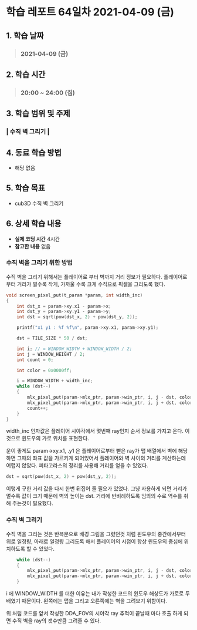 # 학습 레포트 64일차 2021-04-09 (금)

## 1. 학습 날짜
> ### 2021-04-09 (금)

## 2. 학습 시간
> ### 20:00 ~ 24:00 (집)

## 3. 학습 범위 및 주제
### | 수직 벽 그리기 |

## 4. 동료 학습 방법
- 해당 없음

## 5. 학습 목표
- cub3D 수직 벽 그리기

## 6. 상세 학습 내용
- **실제 코딩 시간** 4시간
- **참고한 내용** 없음

### 수직 벽을 그리기 위한 방법

수직 벽을 그리기 위해서는 플레이어로 부터 벽까지 거리 정보가 필요하다. 플레이어로부터 거리가 멀수록 작게, 가까울 수록 크게 수직으로 픽셀을 그리도록 했다.

```c
void screen_pixel_put(t_param *param, int width_inc)
{
	int dst_x = param->xy.x1 - param->x;
	int dst_y = param->xy.y1 - param->y;
	int dst = sqrt(pow(dst_x, 2) + pow(dst_y, 2));

	printf("x1 y1 : %f %f\n", param->xy.x1, param->xy.y1);

	dst = TILE_SIZE * 50 / dst;

	int i; // = WINDOW_WIDTH + WINDOW_WIDTH / 2;
	int j = WINDOW_HEIGHT / 2;
	int count = 0;

	int color = 0x0000ff;

	i = WINDOW_WIDTH + width_inc;
	while (dst--)
	{
		mlx_pixel_put(param->mlx_ptr, param->win_ptr, i, j - dst, color);
		mlx_pixel_put(param->mlx_ptr, param->win_ptr, i, j + dst, color);
		count++;
	}
}
```

width_inc 인자값은 플레이어 시야각에서 몇번째 ray인지 순서 정보를 가지고 온다. 이것으로 윈도우의 가로 위치를 표현한다.

운이 좋게도 param->xy.x1, .y1 은 플레이어로부터 뻗은 ray가 맵 배열에서 벽에 해당하면 그때의 좌표 값을 가르키게 되어있어서 플레이어와 벽 사이의 거리를 계산하는데 어렵지 않았다. 피타고라스의 정리를 사용해 거리를 얻을 수 있었다.
```c
dst = sqrt(pow(dst_x, 2) + pow(dst_y, 2));
```

이렇게 구한 거리 값을 다시 한번 뒤집어 줄 필요가 있었다. 그냥 사용하게 되면 거리가 멀수록 값이 크기 때문에 벽의 높이는 dst. 거리에 반비례하도록 임의의 수로 역수를 취해 주는것이 필요했다.

### 수직 벽 그리기
수직 벽을 그리는 것은 반복문으로 배경 그림을 그렸던것 처럼 윈도우의 중간에서부터 위로 일정량, 아래로 일정량 그리도록 해서 플레이어의 시점이 항상 윈도우의 중심에 위치하도록 할 수 있었다.
```c
    while (dst--)
	{
		mlx_pixel_put(param->mlx_ptr, param->win_ptr, i, j - dst, color);
		mlx_pixel_put(param->mlx_ptr, param->win_ptr, i, j + dst, color);
	}
```
i 에 WINDOW_WIDTH 를 더한 이유는 내가 작성한 코드의 윈도우 해상도가 가로로 두배였기 때문이다. 왼쪽에는 맵을 그리고 오른쪽에는 벽을 그려보기 위함이다.

위 처럼 코드를 앞서 작성한 DDA_FOV의 시야각 ray 추적이 끝날때 마다 호출 하게 되면 수직 벽을 ray의 갯수만큼 그려줄 수 있다.
